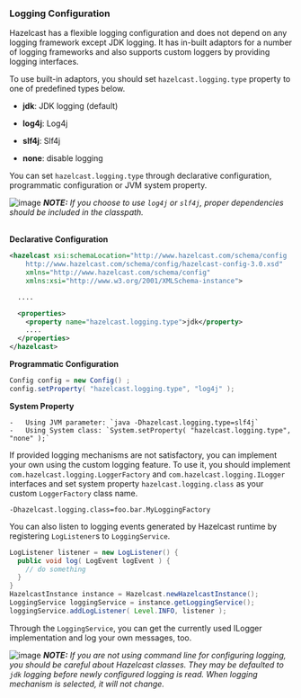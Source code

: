 
### Logging Configuration

Hazelcast has a flexible logging configuration and does not depend on any logging framework except JDK logging. It has in-built adaptors for a number of logging frameworks and also supports custom loggers by providing logging interfaces.

To use built-in adaptors, you should set `hazelcast.logging.type` property to one of predefined types below.

-   **jdk**: JDK logging (default)

-   **log4j**: Log4j

-   **slf4j**: Slf4j

-   **none**: disable logging

You can set `hazelcast.logging.type` through declarative configuration, programmatic configuration or JVM system property.


![image](images/NoteSmall.jpg) ***NOTE:*** *If you choose to use `log4j` or `slf4j`, proper dependencies should be included in the classpath.*
<br></br>

**Declarative Configuration**

```xml
<hazelcast xsi:schemaLocation="http://www.hazelcast.com/schema/config
    http://www.hazelcast.com/schema/config/hazelcast-config-3.0.xsd"
    xmlns="http://www.hazelcast.com/schema/config"
    xmlns:xsi="http://www.w3.org/2001/XMLSchema-instance">

  ....

  <properties>
    <property name="hazelcast.logging.type">jdk</property>
    ....
  </properties>
</hazelcast>
```

**Programmatic Configuration**

```java
Config config = new Config() ;
config.setProperty( "hazelcast.logging.type", "log4j" );
```

**System Property**

	-	Using JVM parameter: `java -Dhazelcast.logging.type=slf4j`
	-	Using System class: `System.setProperty( "hazelcast.logging.type", "none" );`


If provided logging mechanisms are not satisfactory, you can implement your own using the custom logging feature. To use it, you should implement `com.hazelcast.logging.LoggerFactory` and `com.hazelcast.logging.ILogger` interfaces and set system property `hazelcast.logging.class` as your custom `LoggerFactory` class name.

```plain
-Dhazelcast.logging.class=foo.bar.MyLoggingFactory
```

You can also listen to logging events generated by Hazelcast runtime by registering `LogListener`s to `LoggingService`.

```java
LogListener listener = new LogListener() {
  public void log( LogEvent logEvent ) {
    // do something
  }
}
HazelcastInstance instance = Hazelcast.newHazelcastInstance();
LoggingService loggingService = instance.getLoggingService();
loggingService.addLogListener( Level.INFO, listener );
```
Through the `LoggingService`, you can get the currently used ILogger implementation and log your own messages, too.

![image](images/NoteSmall.jpg) ***NOTE:*** *If you are not using command line for configuring logging, you should be careful about Hazelcast classes. They may be defaulted to `jdk` logging before newly configured logging is read. When logging mechanism is selected, it will not change.*

<br></br>
